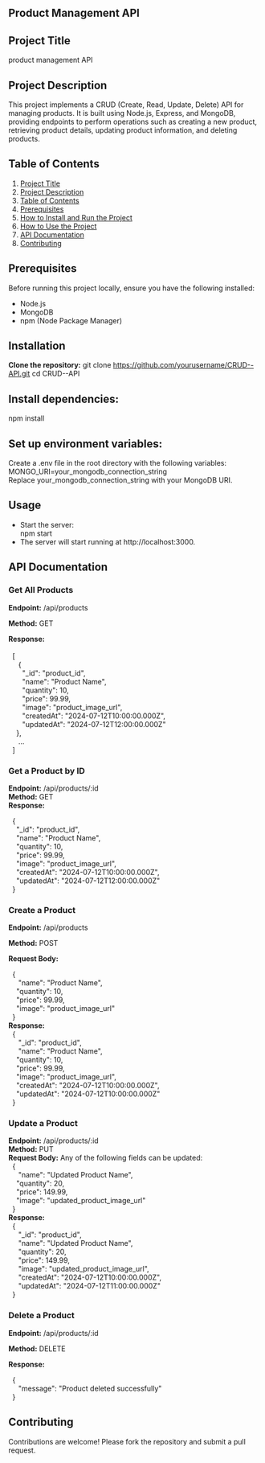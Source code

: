 ## Product Management API

## Project Title
  product management API
  
## Project Description
This project implements a CRUD (Create, Read, Update, Delete) API for managing products. It is built using Node.js, Express, and MongoDB, providing endpoints to perform operations such as creating a new product, retrieving product details, updating product information, and deleting products.
## Table of Contents
1. [Project Title](#project-title)
2. [Project Description](#project-description)
3. [Table of Contents](#table-of-contents)
4. [Prerequisites](#Prerequisites)
5. [How to Install and Run the Project](#how-to-install-and-run-the-project)
6. [How to Use the Project](#how-to-use-the-project)
7. [API Documentation](#api-documentation)
8. [Contributing](#contributing)

## Prerequisites
Before running this project locally, ensure you have the following installed:

* Node.js
* MongoDB
* npm (Node Package Manager)
## Installation
**Clone the repository:**
git clone https://github.com/yourusername/CRUD--API.git
cd CRUD--API
## Install dependencies:
npm install
## Set up environment variables:

Create a .env file in the root directory with the following variables:<br>
MONGO_URI=your_mongodb_connection_string<br>
Replace your_mongodb_connection_string with your MongoDB URI.

## Usage
* Start the server:<br>
npm start
* The server will start running at http://localhost:3000.

## API Documentation
### Get All Products
**Endpoint:** /api/products

**Method:** GET<br>

**Response:** <br><br>
&nbsp;&nbsp;[<br>
 &nbsp;&nbsp;&nbsp;&nbsp; {<br>
 &nbsp;&nbsp;&nbsp;&nbsp;&nbsp;&nbsp;   "_id": "product_id",<br>
  &nbsp;&nbsp;&nbsp;&nbsp;&nbsp;&nbsp;  "name": "Product Name",<br>
  &nbsp;&nbsp;&nbsp;&nbsp;&nbsp;&nbsp;  "quantity": 10,<br>
  &nbsp;&nbsp;&nbsp;&nbsp;&nbsp;&nbsp;  "price": 99.99,<br>
  &nbsp;&nbsp;&nbsp;&nbsp;&nbsp;&nbsp;  "image": "product_image_url",<br>
  &nbsp;&nbsp;&nbsp;&nbsp;&nbsp;&nbsp;  "createdAt": "2024-07-12T10:00:00.000Z",<br>
  &nbsp;&nbsp;&nbsp;&nbsp;&nbsp;&nbsp;  "updatedAt": "2024-07-12T12:00:00.000Z"<br>
  &nbsp;&nbsp;&nbsp;&nbsp;},<br>
 &nbsp;&nbsp;&nbsp;&nbsp; ...<br>
&nbsp;&nbsp;]<br>
### Get a Product by ID
**Endpoint:** /api/products/:id<br>
**Method:** GET<br>
**Response:**<br>

&nbsp;&nbsp;{<br>
  &nbsp;&nbsp;&nbsp;&nbsp;"_id": "product_id",<br>
  &nbsp;&nbsp;&nbsp;&nbsp;"name": "Product Name",<br>
  &nbsp;&nbsp;&nbsp;&nbsp;"quantity": 10,<br>
  &nbsp;&nbsp;&nbsp;&nbsp;"price": 99.99,<br>
  &nbsp;&nbsp;&nbsp;&nbsp;"image": "product_image_url",<br>
  &nbsp;&nbsp;&nbsp;&nbsp;"createdAt": "2024-07-12T10:00:00.000Z",<br>
  &nbsp;&nbsp;&nbsp;&nbsp;"updatedAt": "2024-07-12T12:00:00.000Z"<br>
&nbsp;&nbsp;}<br>
### Create a Product
**Endpoint:** /api/products<br>

**Method:** POST<br>

**Request Body:**<br>

&nbsp;&nbsp;{<br>
 &nbsp;&nbsp;&nbsp;&nbsp; "name": "Product Name",<br>
  &nbsp;&nbsp;&nbsp;&nbsp;"quantity": 10,<br>
  &nbsp;&nbsp;&nbsp;&nbsp;"price": 99.99,<br>
  &nbsp;&nbsp;&nbsp;&nbsp;"image": "product_image_url"<br>
&nbsp;&nbsp;}<br>
**Response:**<br>
&nbsp;&nbsp;{<br>
 &nbsp;&nbsp;&nbsp;&nbsp; "_id": "product_id",<br>
 &nbsp;&nbsp;&nbsp;&nbsp; "name": "Product Name",<br>
  &nbsp;&nbsp;&nbsp;&nbsp;"quantity": 10,<br>
  &nbsp;&nbsp;&nbsp;&nbsp;"price": 99.99,<br>
  &nbsp;&nbsp;&nbsp;&nbsp;"image": "product_image_url",<br>
  &nbsp;&nbsp;&nbsp;&nbsp;"createdAt": "2024-07-12T10:00:00.000Z",<br>
  &nbsp;&nbsp;&nbsp;&nbsp;"updatedAt": "2024-07-12T10:00:00.000Z"<br>
&nbsp;&nbsp;}<br>
### Update a Product
**Endpoint:** /api/products/:id<br>
**Method:** PUT<br>
**Request Body:** Any of the following fields can be updated:<br>
&nbsp;&nbsp;{<br>
 &nbsp;&nbsp;&nbsp;&nbsp; "name": "Updated Product Name",<br>
  &nbsp;&nbsp;&nbsp;&nbsp;"quantity": 20,<br>
  &nbsp;&nbsp;&nbsp;&nbsp;"price": 149.99,<br>
  &nbsp;&nbsp;&nbsp;&nbsp;"image": "updated_product_image_url"<br>
&nbsp;&nbsp;}<br>
**Response:**<br>
&nbsp;&nbsp;{<br>
 &nbsp;&nbsp;&nbsp;&nbsp; "_id": "product_id",<br>
 &nbsp;&nbsp;&nbsp;&nbsp; "name": "Updated Product Name",<br>
 &nbsp;&nbsp;&nbsp;&nbsp; "quantity": 20,<br>
 &nbsp;&nbsp;&nbsp;&nbsp; "price": 149.99,<br>
 &nbsp;&nbsp;&nbsp;&nbsp; "image": "updated_product_image_url",<br>
 &nbsp;&nbsp;&nbsp;&nbsp; "createdAt": "2024-07-12T10:00:00.000Z",<br>
 &nbsp;&nbsp;&nbsp;&nbsp; "updatedAt": "2024-07-12T11:00:00.000Z"<br>
&nbsp;&nbsp;}<br>
### Delete a Product
**Endpoint:** /api/products/:id<br>

**Method:** DELETE<br>

**Response:** <br>

&nbsp;&nbsp;{<br>
 &nbsp;&nbsp;&nbsp;&nbsp; "message": "Product deleted successfully"<br>
&nbsp;&nbsp;}<br>
## Contributing
Contributions are welcome! Please fork the repository and submit a pull request.
